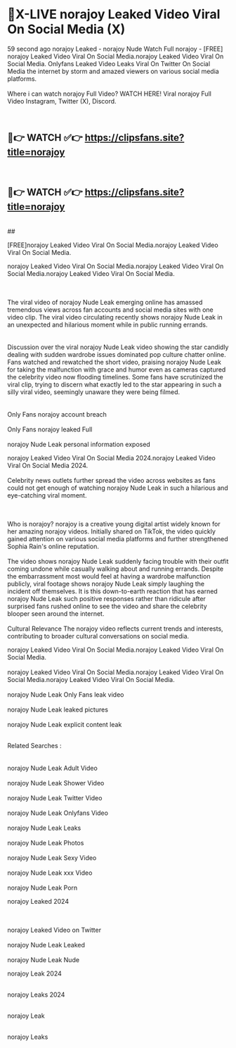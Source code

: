 # 🔴X-LIVE norajoy Leaked Video Viral On Social Media (X)<br>


59 second ago norajoy Leaked  - norajoy Nude  Watch Full norajoy - [FREE] norajoy Leaked Video Viral On Social Media.norajoy Leaked Video Viral On Social Media.   Onlyfans Leaked Video Leaks Viral On Twitter On Social Media the internet by storm and amazed viewers on various social media platforms. <br><br>
Where i can watch norajoy Full Video? WATCH HERE! Viral norajoy Full Video Instagram, Twitter (X), Discord. <br>


 <br>

##  🔴👉 WATCH ✅👉  <a href="https://clipsfans.site?title=norajoy&ref=git">https://clipsfans.site?title=norajoy</a> <br>
  <br>

##  🔴👉 WATCH ✅👉  <a href="https://clipsfans.site?title=norajoy&ref=git">https://clipsfans.site?title=norajoy</a> <br>
  <br>
  ##



[FREE]norajoy Leaked Video Viral On Social Media.norajoy Leaked Video Viral On Social Media. <br>

norajoy Leaked Video Viral On Social Media.norajoy Leaked Video Viral On Social Media.norajoy Leaked Video Viral On Social Media. <br>


  <br>

  <br>
The viral video of norajoy Nude Leak emerging online has amassed tremendous views across fan accounts and social media sites with one video clip. The viral video circulating recently shows norajoy Nude Leak in an unexpected and hilarious moment while in public running errands.<br>
<br>


<br>
Discussion over the viral norajoy Nude Leak video showing the star candidly dealing with sudden wardrobe issues dominated pop culture chatter online. Fans watched and rewatched the short video, praising norajoy Nude Leak for taking the malfunction with grace and humor even as cameras captured the celebrity video now flooding timelines. Some fans have scrutinized the viral clip, trying to discern what exactly led to the star appearing in such a silly viral video, seemingly unaware they were being filmed.<br>
<br>
<br> 
Only Fans norajoy account breach<br>
<br>
Only Fans norajoy leaked Full <br>
<br>
norajoy Nude Leak personal information exposed<br>

norajoy Leaked Video Viral On Social Media 2024.norajoy Leaked Video Viral On Social Media 2024. <br>
<br>
Celebrity news outlets further spread the video across websites as fans could not get enough of watching norajoy Nude Leak in such a hilarious and eye-catching viral moment.<br>
<br>

<br>
Who is norajoy? norajoy is a creative young digital artist widely known for her amazing norajoy videos. Initially shared on TikTok, the video quickly gained attention on various social media platforms and further strengthened Sophia Rain's online reputation.<br>
<br>
The video shows norajoy Nude Leak suddenly facing trouble with their outfit coming undone while casually walking about and running errands. Despite the embarrassment most would feel at having a wardrobe malfunction publicly, viral footage shows norajoy Nude Leak simply laughing the incident off themselves. It is this down-to-earth reaction that has earned norajoy Nude Leak such positive responses rather than ridicule after surprised fans rushed online to see the video and share the celebrity blooper seen around the internet.<br>
<br>
Cultural Relevance The norajoy video reflects current trends and interests, contributing to broader cultural conversations on social media.<br>

norajoy Leaked Video Viral On Social Media.norajoy Leaked Video Viral On Social Media.<br>
<br>
norajoy Leaked Video Viral On Social Media.norajoy Leaked Video Viral On Social Media.norajoy Leaked Video Viral On Social Media.<br>
<br>
norajoy Nude Leak Only Fans leak video<br>
<br>
norajoy Nude Leak leaked pictures<br>
<br>
norajoy Nude Leak explicit content leak<br>


<br>
Related Searches :<br>
<br>

<br>
norajoy Nude Leak Adult Video<br>
<br>
norajoy Nude Leak Shower Video<br>
<br>
norajoy Nude Leak Twitter Video<br>
<br>
norajoy Nude Leak Onlyfans Video<br>
<br>
norajoy Nude Leak Leaks<br>
<br>
norajoy Nude Leak Photos<br>

<br>
norajoy Nude Leak Sexy Video<br>
<br>
norajoy Nude Leak xxx Video<br>
<br>
norajoy Nude Leak Porn<br>

norajoy  Leaked 2024 <br> <br>
<br>

norajoy Leaked Video on Twitter <br>
<br>
norajoy Nude Leak Leaked<br>
<br>
norajoy Nude Leak Nude<br>


norajoy  Leak 2024 <br> <br>



norajoy  Leaks 2024 <br> <br>



 
norajoy  Leak<br> <br>



norajoy  Leaks<br> <br>





</p>




 



</p>










